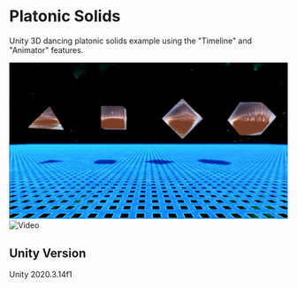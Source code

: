 # Platonic Solids
Unity 3D dancing platonic solids example using the "Timeline" and "Animator" features.

![Banner](img/platonic-solids.PNG)
![Video](img/platonic-solids.gif)

## Unity Version
Unity 2020.3.14f1